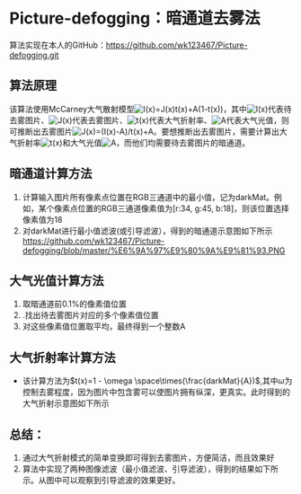 # Picture-defogging：暗通道去雾法

算法实现在本人的GitHub：https://github.com/wk123467/Picture-defogging.git

## 算法原理

该算法使用McCarney大气散射模型<img src="https://latex.codecogs.com/svg.image?I(x)=J(x)t(x)&plus;A(1-t(x))" title="I(x)=J(x)t(x)+A(1-t(x))" />，其中<img src="https://latex.codecogs.com/svg.image?I(x)" title="I(x)" />代表待去雾图片、<img src="https://latex.codecogs.com/svg.image?J(x)" title="J(x)" />代表去雾图片、<img src="https://latex.codecogs.com/svg.image?t(x)" title="t(x)" />代表大气折射率、<img src="https://latex.codecogs.com/svg.image?A" title="A" />代表大气光值，则可推断出去雾图片<img src="https://latex.codecogs.com/svg.image?J(x)=(I(x)-A)/t(x)&plus;A" title="J(x)=(I(x)-A)/t(x)+A" />。要想推断出去雾图片，需要计算出大气折射率<img src="https://latex.codecogs.com/svg.image?t(x)" title="t(x)" />和大气光值<img src="https://latex.codecogs.com/svg.image?A" title="A" />，而他们均需要待去雾图片的暗通道。

## 暗通道计算方法

1. 计算输入图片所有像素点位置在RGB三通道中的最小值，记为darkMat。例如，某个像素点位置的RGB三通道像素值为[r:34, g:45, b:18]，则该位置选择像素值为18
2. 对darkMat进行最小值滤波(或引导滤波），得到的暗通道示意图如下所示
https://github.com/wk123467/Picture-defogging/blob/master/%E6%9A%97%E9%80%9A%E9%81%93.PNG
## 大气光值计算方法

1. 取暗通道前0.1%的像素值位置
2. .找出待去雾图片对应的多个像素值位置
3. 对这些像素值位置取平均，最终得到一个整数A

## 大气折射率计算方法

- 该计算方法为$t(x)=1 - \omega \space\times(\frac{darkMat}{A})$,其中$\omega$为控制去雾程度，因为图片中包含雾可以使图片拥有纵深，更真实。此时得到的大气折射示意图如下所示

## 总结：

1. 通过大气折射模式的简单变换即可得到去雾图片，方便简洁，而且效果好
2. 算法中实现了两种图像滤波（最小值滤波、引导滤波），得到的结果如下所示。从图中可以观察到引导滤波的效果更好。

